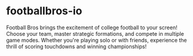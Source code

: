 # footballbros-io
Football Bros brings the excitement of college football to your screen! Choose your team, master strategic formations, and compete in multiple game modes. Whether you're playing solo or with friends, experience the thrill of scoring touchdowns and winning championships!
